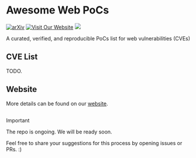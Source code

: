 # Awesome Web PoCs
[![arXiv](https://img.shields.io/badge/arXiv-<25xxxxx>-<COLOR>.svg)](https://arxiv.org/abs/xxxxx) [![Visit Our Website](https://img.shields.io/badge/Google_Site-_xxxx-blue)](https://sites.google.com/view/xxxxx/home) [![](https://img.shields.io/badge/xxxxx-blue?style=flat-square)](https://2025.xxxx.org/)

A curated, verified, and reproducible PoCs list for web vulnerabilities (CVEs)



## CVE List

TODO.




## Website

More details can be found on our [website](https://sites.google.com/view/xxxxx/home). 

## 
> [!IMPORTANT]
>  The repo is ongoing. We will be ready soon.
> 
>  Feel free to share your suggestions for this process by opening issues or PRs. :)

